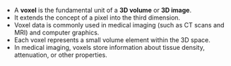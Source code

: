 - A **voxel** is the fundamental unit of a **3D volume** or **3D image**.
- It extends the concept of a pixel into the third dimension.
- Voxel data is commonly used in medical imaging (such as CT scans and MRI) and computer graphics.
- Each voxel represents a small volume element within the 3D space.
- In medical imaging, voxels store information about tissue density, attenuation, or other properties.